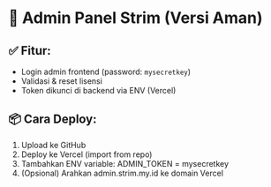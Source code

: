 # 🔐 Admin Panel Strim (Versi Aman)

## ✅ Fitur:
- Login admin frontend (password: `mysecretkey`)
- Validasi & reset lisensi
- Token dikunci di backend via ENV (Vercel)

## 📦 Cara Deploy:
1. Upload ke GitHub
2. Deploy ke Vercel (import from repo)
3. Tambahkan ENV variable:
   ADMIN_TOKEN = mysecretkey
4. (Opsional) Arahkan admin.strim.my.id ke domain Vercel
